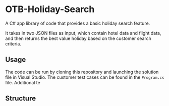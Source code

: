 # OTB-Holiday-Search
A C# app library of code that provides a basic holiday search feature.

It takes in two JSON files as input, which contain hotel data and flight data, and then returns the best value holiday based on the customer search criteria.

## Usage

The code can be run by cloning this repository and launching the solution file in Visual Studio. The customer test cases can be found in the `Program.cs` file. Additional te

## Structure